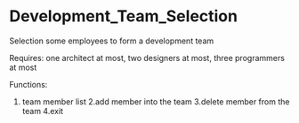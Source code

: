 # Development_Team_Selection

Selection some employees to form a development team

Requires:
  one architect at most, two designers at most, three programmers at most
  
Functions:
  1. team member list 
  2.add member into the team
  3.delete member from the team
  4.exit
